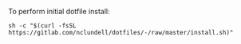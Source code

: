 To perform initial dotfile install:

`sh -c "$(curl -fsSL https://gitlab.com/nclundell/dotfiles/-/raw/master/install.sh)"`
